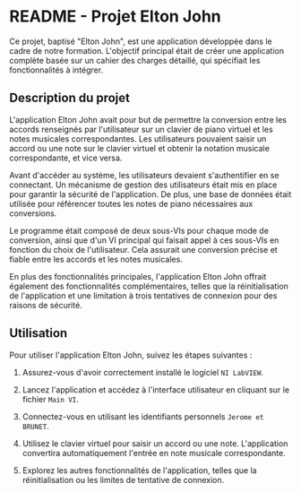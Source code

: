 # README - Projet Elton John

Ce projet, baptisé "Elton John", est une application développée dans le cadre de notre formation. L'objectif principal était de créer une application complète basée sur un cahier des charges détaillé, qui spécifiait les fonctionnalités à intégrer.

## Description du projet

L'application Elton John avait pour but de permettre la conversion entre les accords renseignés par l'utilisateur sur un clavier de piano virtuel et les notes musicales correspondantes. Les utilisateurs pouvaient saisir un accord ou une note sur le clavier virtuel et obtenir la notation musicale correspondante, et vice versa.

Avant d'accéder au système, les utilisateurs devaient s'authentifier en se connectant. Un mécanisme de gestion des utilisateurs était mis en place pour garantir la sécurité de l'application. De plus, une base de données était utilisée pour référencer toutes les notes de piano nécessaires aux conversions.

Le programme était composé de deux sous-VIs pour chaque mode de conversion, ainsi que d'un VI principal qui faisait appel à ces sous-VIs en fonction du choix de l'utilisateur. Cela assurait une conversion précise et fiable entre les accords et les notes musicales.

En plus des fonctionnalités principales, l'application Elton John offrait également des fonctionnalités complémentaires, telles que la réinitialisation de l'application et une limitation à trois tentatives de connexion pour des raisons de sécurité.

## Utilisation

Pour utiliser l'application Elton John, suivez les étapes suivantes :

1. Assurez-vous d'avoir correctement installé le logiciel `NI LabVIEW`.

2. Lancez l'application et accédez à l'interface utilisateur en cliquant sur le fichier `Main VI`.

3. Connectez-vous en utilisant les identifiants personnels `Jerome et BRUNET`. 

4. Utilisez le clavier virtuel pour saisir un accord ou une note. L'application convertira automatiquement l'entrée en note musicale correspondante.

5. Explorez les autres fonctionnalités de l'application, telles que la réinitialisation ou les limites de tentative de connexion.

